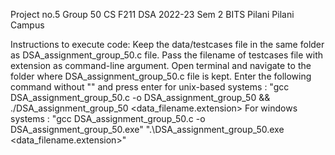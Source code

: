 Project no.5
Group 50
CS F211 DSA 2022-23 Sem 2
BITS Pilani Pilani Campus

Instructions to execute code:
Keep the data/testcases file in the same folder as DSA_assignment_group_50.c file. Pass the filename of testcases file with extension as command-line argument.
Open terminal and navigate to the folder where DSA_assignment_group_50.c file is kept. Enter the following command without "" and press enter
for unix-based systems :
"gcc DSA_assignment_group_50.c -o DSA_assignment_group_50 && ./DSA_assignment_group_50 <data_filename.extension>
For windows systems :
"gcc DSA_assignment_group_50.c -o DSA_assignment_group_50.exe"
".\DSA_assignment_group_50.exe <data_filename.extension>"
